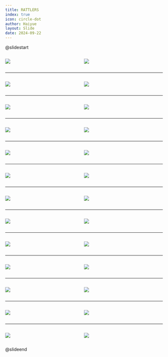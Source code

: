 ```yaml
---
title: RATTLERS
index: true
icon: circle-dot
author: Haiyue
layout: Slide
date: 2024-09-22
---
```

 
@slidestart

<div style="display:flex">
<div style="flex:1">

![](https://raw.githubusercontent.com/yclord/reading/refs/heads/master/english/Level-R/RATTLERS/001.webp)
</div>
<div style="flex:1">

![](https://raw.githubusercontent.com/yclord/reading/refs/heads/master/english/Level-R/RATTLERS/002.webp)
</div>
</div>

---

<div style="display:flex">
<div style="flex:1">

![](https://raw.githubusercontent.com/yclord/reading/refs/heads/master/english/Level-R/RATTLERS/003.webp)
</div>
<div style="flex:1">

![](https://raw.githubusercontent.com/yclord/reading/refs/heads/master/english/Level-R/RATTLERS/004.webp)
</div>
</div>

---

<div style="display:flex">
<div style="flex:1">

![](https://raw.githubusercontent.com/yclord/reading/refs/heads/master/english/Level-R/RATTLERS/005.webp)
</div>
<div style="flex:1">

![](https://raw.githubusercontent.com/yclord/reading/refs/heads/master/english/Level-R/RATTLERS/006.webp)
</div>
</div>

---

<div style="display:flex">
<div style="flex:1">

![](https://raw.githubusercontent.com/yclord/reading/refs/heads/master/english/Level-R/RATTLERS/007.webp)
</div>
<div style="flex:1">

![](https://raw.githubusercontent.com/yclord/reading/refs/heads/master/english/Level-R/RATTLERS/008.webp)
</div>
</div>

---

<div style="display:flex">
<div style="flex:1">

![](https://raw.githubusercontent.com/yclord/reading/refs/heads/master/english/Level-R/RATTLERS/009.webp)
</div>
<div style="flex:1">

![](https://raw.githubusercontent.com/yclord/reading/refs/heads/master/english/Level-R/RATTLERS/010.webp)
</div>
</div>

---

<div style="display:flex">
<div style="flex:1">

![](https://raw.githubusercontent.com/yclord/reading/refs/heads/master/english/Level-R/RATTLERS/011.webp)
</div>
<div style="flex:1">

![](https://raw.githubusercontent.com/yclord/reading/refs/heads/master/english/Level-R/RATTLERS/012.webp)
</div>
</div>

---

<div style="display:flex">
<div style="flex:1">

![](https://raw.githubusercontent.com/yclord/reading/refs/heads/master/english/Level-R/RATTLERS/013.webp)
</div>
<div style="flex:1">

![](https://raw.githubusercontent.com/yclord/reading/refs/heads/master/english/Level-R/RATTLERS/014.webp)
</div>
</div>

---

<div style="display:flex">
<div style="flex:1">

![](https://raw.githubusercontent.com/yclord/reading/refs/heads/master/english/Level-R/RATTLERS/015.webp)
</div>
<div style="flex:1">

![](https://raw.githubusercontent.com/yclord/reading/refs/heads/master/english/Level-R/RATTLERS/016.webp)
</div>
</div>

---

<div style="display:flex">
<div style="flex:1">

![](https://raw.githubusercontent.com/yclord/reading/refs/heads/master/english/Level-R/RATTLERS/017.webp)
</div>
<div style="flex:1">

![](https://raw.githubusercontent.com/yclord/reading/refs/heads/master/english/Level-R/RATTLERS/018.webp)
</div>
</div>

---

<div style="display:flex">
<div style="flex:1">

![](https://raw.githubusercontent.com/yclord/reading/refs/heads/master/english/Level-R/RATTLERS/019.webp)
</div>
<div style="flex:1">

![](https://raw.githubusercontent.com/yclord/reading/refs/heads/master/english/Level-R/RATTLERS/020.webp)
</div>
</div>

---

<div style="display:flex">
<div style="flex:1">

![](https://raw.githubusercontent.com/yclord/reading/refs/heads/master/english/Level-R/RATTLERS/021.webp)
</div>
<div style="flex:1">

![](https://raw.githubusercontent.com/yclord/reading/refs/heads/master/english/Level-R/RATTLERS/022.webp)
</div>
</div>

---

<div style="display:flex">
<div style="flex:1">

![](https://raw.githubusercontent.com/yclord/reading/refs/heads/master/english/Level-R/RATTLERS/023.webp)
</div>
<div style="flex:1">

![](https://raw.githubusercontent.com/yclord/reading/refs/heads/master/english/Level-R/RATTLERS/024.webp)
</div>
</div>

---

<div style="display:flex">
<div style="flex:1">

![](https://raw.githubusercontent.com/yclord/reading/refs/heads/master/english/Level-R/RATTLERS/025.webp)
</div>
<div style="flex:1">

![](https://raw.githubusercontent.com/yclord/reading/refs/heads/master/english/Level-R/RATTLERS/026.webp)
</div>
</div>

@slideend